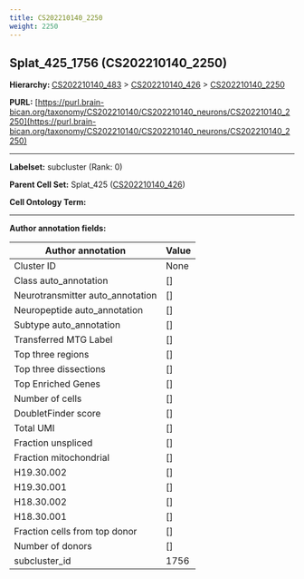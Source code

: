 ```yaml
---
title: CS202210140_2250
weight: 2250
---
```

## Splat_425_1756 (CS202210140_2250)
<b>Hierarchy: </b>
[CS202210140_483](../CS202210140_483) >
[CS202210140_426](../CS202210140_426) >
[CS202210140_2250](../CS202210140_2250)

**PURL:** [https://purl.brain-bican.org/taxonomy/CS202210140/CS202210140_neurons/CS202210140_2250](https://purl.brain-bican.org/taxonomy/CS202210140/CS202210140_neurons/CS202210140_2250)

---


**Labelset:** subcluster (Rank: 0)

**Parent Cell Set:** Splat_425 ([CS202210140_426](../CS202210140_426))



**Cell Ontology Term:** 

[MARKER GENES.]: #


---

[TRANSFERRED ANNOTATIONS.]: #


[AUTHOR ANNOTATION FIELDS.]: #


**Author annotation fields:**

| Author annotation | Value |
|-------------------|-------|
|Cluster ID|None|
|Class auto_annotation|[]|
|Neurotransmitter auto_annotation|[]|
|Neuropeptide auto_annotation|[]|
|Subtype auto_annotation|[]|
|Transferred MTG Label|[]|
|Top three regions|[]|
|Top three dissections|[]|
|Top Enriched Genes|[]|
|Number of cells|[]|
|DoubletFinder score|[]|
|Total UMI|[]|
|Fraction unspliced|[]|
|Fraction mitochondrial|[]|
|H19.30.002|[]|
|H19.30.001|[]|
|H18.30.002|[]|
|H18.30.001|[]|
|Fraction cells from top donor|[]|
|Number of donors|[]|
|subcluster_id|1756|
